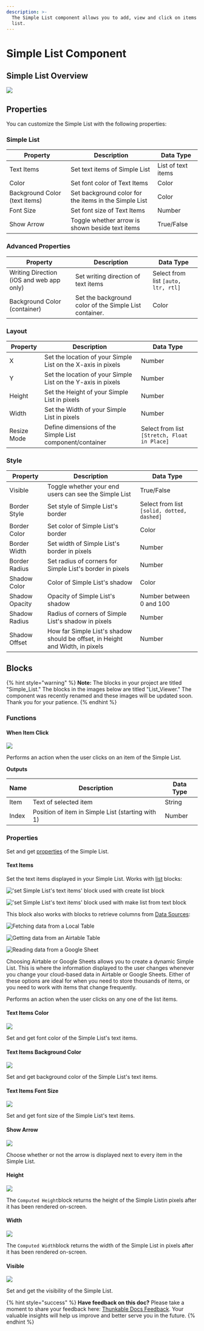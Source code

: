 ```yaml
---
description: >-
  The Simple List component allows you to add, view and click on items in a
  list.
---
```


# Simple List Component

## Simple List Overview

![](.gitbook/assets/list-viewer-fig-1.png)

## Properties

You can customize the Simple List with the following properties:

### Simple List

| Property                      | Description                                           | Data Type          |
| ----------------------------- | ----------------------------------------------------- | ------------------ |
| Text Items                    | Set text items of Simple List                         | List of text items |
| Color                         | Set font color of Text Items                          | Color              |
| Background Color (text items) | Set background color for the items in the Simple List | Color              |
| Font Size                     | Set font size of Text Items                           | Number             |
| Show Arrow                    | Toggle whether arrow is shown beside text items       | True/False         |

### Advanced Properties

| Property                                 | Description                                            | Data Type                           |
| ---------------------------------------- | ------------------------------------------------------ | ----------------------------------- |
| Writing Direction (iOS and web app only) | Set writing direction of text items                    | Select from list `[auto, ltr, rtl]` |
| Background Color (container)             | Set the background color of the Simple List container. | Color                               |

### Layout

| Property    | Description                                                  | Data Type                                    |
| ----------- | ------------------------------------------------------------ | -------------------------------------------- |
| X           | Set the location of your Simple List on the X-axis in pixels | Number                                       |
| Y           | Set the location of your Simple List on the Y-axis in pixels | Number                                       |
| Height      | Set the Height of your Simple List in pixels                 | Number                                       |
| Width       | Set the Width of your Simple List in pixels                  | Number                                       |
| Resize Mode | Define dimensions of the Simple List component/container     | Select from list `[Stretch, Float in Place]` |

### Style

| Property       | Description                                                                   | Data Type                                  |
| -------------- | ----------------------------------------------------------------------------- | ------------------------------------------ |
| Visible        | Toggle whether your end users can see the Simple List                         | True/False                                 |
| Border Style   | Set style of Simple List's border                                             | Select from list `[solid, dotted, dashed]` |
| Border Color   | Set color of Simple List's border                                             | Color                                      |
| Border Width   | Set width of Simple List's border in pixels                                   | Number                                     |
| Border Radius  | Set radius of corners for Simple List's border in pixels                      | Number                                     |
| Shadow Color   | Color of Simple List's shadow                                                 | Color                                      |
| Shadow Opacity | Opacity of Simple List's shadow                                               | Number between 0 and 100                   |
| Shadow Radius  | Radius of corners of Simple List's shadow in pixels                           | Number                                     |
| Shadow Offset  | How far Simple List's shadow should be offset, in Height and Width, in pixels | Number                                     |

## Blocks

{% hint style="warning" %}
**Note:** The blocks in your project are titled "Simple\_List." The blocks in the images below are titled "List\_Viewer." The component was recently renamed and these images will be updated soon. Thank you for your patience. &#x20;
{% endhint %}

### Functions

#### When Item Click

![](.gitbook/assets/select\_from\_lv.png)

Performs an action when the user clicks on an item of the Simple List.

**Outputs**

| Name  | Description                                       | Data Type |
| ----- | ------------------------------------------------- | --------- |
| Item  | Text of selected item                             | String    |
| Index | Position of item in Simple List (starting with 1) | Number    |

### Properties

Set and get [properties](list-viewer.md#properties) of the Simple List.

#### Text Items

Set the text items displayed in your Simple List. Works with [list](lists.md) blocks:

!['set Simple List's text items' block used with create list block](.gitbook/assets/short\_list.png)

!['set Simple List's text items' block used with make list from text block](.gitbook/assets/medium\_list.png)

This block also works with blocks to retrieve columns from [Data Sources](getting-started/data-sources.md):

![Fetching data from a Local Table](.gitbook/assets/local-table.png)

![Getting data from an Airtable Table](.gitbook/assets/airtable\_col.png)

![Reading data from a Google Sheet](<.gitbook/assets/spreadsheet (1).png>)

Choosing Airtable or Google Sheets allows you to create a dynamic Simple List. This is where the information displayed to the user changes whenever you change your cloud-based data in Airtable or Google Sheets. Either of these options are ideal for when you need to store thousands of items, or you need to work with items that change frequently.&#x20;

Performs an action when the user clicks on any one of the list items.

#### Text Items Color

![](<.gitbook/assets/text items color.png>)

Set and get font color of the Simple List's text items.

#### Text Items Background Color

![](.gitbook/assets/lvbg.png)

Set and get background color of the Simple List's text items.

#### Text Items Font Size

![](.gitbook/assets/lvfs.png)

Set and get font size of the Simple List's text items.

#### Show Arrow

![](.gitbook/assets/lvsa.png)

Choose whether or not the arrow is displayed next to every item in the Simple List.

#### Height

![](.gitbook/assets/lvh.png)

The `Computed Height`block returns the height of the Simple Listin pixels after it has been rendered on-screen.

#### Width

![](.gitbook/assets/lvw.png)



The `Computed Width`block returns the width of the Simple List in pixels after it has been rendered on-screen.

#### Visible

![](.gitbook/assets/lvv.png)

Set and get the visibility of the Simple List.

{% hint style="success" %}
**Have feedback on this doc?** Please take a moment to share your feedback here: [Thunkable Docs Feedback](https://form.asana.com/?k=UQqJPrAV\_0n0bK6mskl2SA\&d=114052394876887). Your valuable insights will help us improve and better serve you in the future.
{% endhint %}
